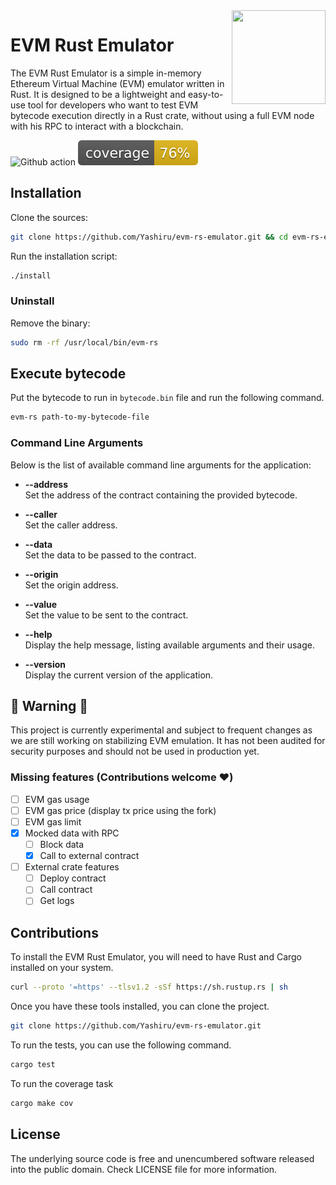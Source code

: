 <img align="right" width="150" height="150" top="100" src="https://avatars.githubusercontent.com/u/5430905?s=200&v=4">

# EVM Rust Emulator

The EVM Rust Emulator is a simple in-memory Ethereum Virtual Machine (EVM) emulator written in Rust. It is designed to be a lightweight and easy-to-use tool for developers who want to test EVM bytecode execution directly in a Rust crate, without using a full EVM node with his RPC to interact with a blockchain.

![Github action](https://github.com/Yashiru/evm-rs-emulator/workflows/CI/badge.svg)
![Test coverage](./coverage/badges/flat.svg)

## Installation
Clone the sources:
```bash
git clone https://github.com/Yashiru/evm-rs-emulator.git && cd evm-rs-emulator
```

Run the installation script:
```bash
./install
```

### Uninstall
Remove the binary:
```bash 
sudo rm -rf /usr/local/bin/evm-rs
```

## Execute bytecode
Put the bytecode to run in `bytecode.bin` file and run the following command.
```bash
evm-rs path-to-my-bytecode-file
```

### Command Line Arguments
Below is the list of available command line arguments for the application:

- **--address**  
Set the address of the contract containing the provided bytecode.

- **--caller**  
Set the caller address.

- **--data**  
Set the data to be passed to the contract.

- **--origin**  
Set the origin address.

- **--value**  
Set the value to be sent to the contract.

- **--help**  
Display the help message, listing available arguments and their usage.

- **--version**  
Display the current version of the application.



## 🚧 Warning 🚧
This project is currently experimental and subject to frequent changes as we are still working on stabilizing EVM emulation.
It has not been audited for security purposes and should not be used in production yet.

### Missing features (Contributions welcome ❤️)
- [ ] EVM gas usage
- [ ] EVM gas price (display tx price using the fork)
- [ ] EVM gas limit
- [x] Mocked data with RPC
  - [ ] Block data
  - [x] Call to external contract
- [ ] External crate features
  - [ ] Deploy contract
  - [ ] Call contract
  - [ ] Get logs

## Contributions

To install the EVM Rust Emulator, you will need to have Rust and Cargo installed on your system. 
```bash
curl --proto '=https' --tlsv1.2 -sSf https://sh.rustup.rs | sh
```

Once you have these tools installed, you can clone the project.
```bash
git clone https://github.com/Yashiru/evm-rs-emulator.git
```

To run the tests, you can use the following command.
```bash
cargo test
```

To run the coverage task
```bash
cargo make cov
```

## License

The underlying source code is free and unencumbered software released into the public domain. Check LICENSE file for more information.
